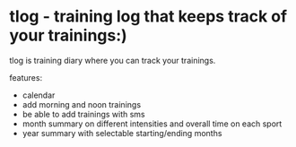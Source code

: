 
tlog - training log that keeps track of your trainings:)
=======
tlog is training diary where you can track your trainings. 

features:
- calendar
- add morning and noon trainings
- be able to add trainings with sms
- month summary on different intensities and overall time on each sport
- year summary with selectable starting/ending months

